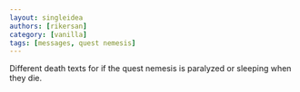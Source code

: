 ```yaml
---
layout: singleidea
authors: [rikersan]
category: [vanilla]
tags: [messages, quest nemesis]
---
```

Different death texts for if the quest nemesis is paralyzed or sleeping when they die.
